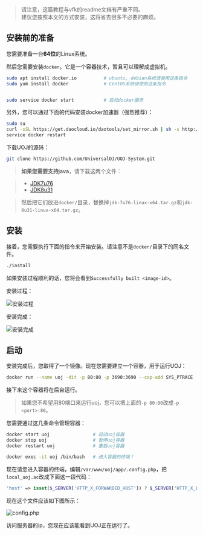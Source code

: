> 请注意，这篇教程与vfk的readme文档有严重不同。  
> 建议您按照本文的方式安装，这将省去很多不必要的麻烦。


## 安装前的准备

您需要准备一台**64位**的Linux系统。

然后您需要安装`docker`。它是一个容器技术，暂且可以理解成虚拟机。
```bash
sudo apt install docker.io          # ubuntu, debian系统请使用这条指令
sudo yum install docker				# CentOS系统请使用这条指令


sudo service docker start 			# 启动docker服务
```

另外，您可以通过下面的代码安装docker加速器（强烈推荐）：
```bash
sudo su
curl -sSL https://get.daocloud.io/daotools/set_mirror.sh | sh -s http://3a834d99.m.daocloud.io
service docker restart
```

下载UOJ的源码：  

```bash
git clone https://github.com/UniversalOJ/UOJ-System.git
```

> **如果您需要支持java**，请下载这两个文件：  

> - [JDK7u76](http://www.oracle.com/technetwork/java/javase/downloads/java-archive-downloads-javase7-521261.html#jdk-7u76-oth-JPR)  
> - [JDK8u31](http://www.oracle.com/technetwork/java/javase/downloads/java-archive-javase8-2177648.html#jdk-8u31-oth-JPR)  

> 然后把它们放进`docker/`目录，替换掉`jdk-7u76-linux-x64.tar.gz`和`jdk-8u31-linux-x64.tar.gz`。


## 安装

接着，您需要执行下面的指令来开始安装。请注意不是`docker/`目录下的同名文件。
```bash
./install 
```

如果安装过程顺利的话，您将会看到`Successfully built <image-id>`。

安装过程：  

![安装过程](https://i2.buimg.com/519918/0cd7d21eefa3c0bd.png)

安装完成：  

![安装完成](https://i4.buimg.com/519918/2f19d46c1b742c0f.png)



## 启动
安装完成后，您取得了一个镜像。现在您需要建立一个容器，用于运行UOJ：
```bash
docker run --name uoj -dit -p 80:80 -p 3690:3690 --cap-add SYS_PTRACE  <image-id>
```
接下来这个容器将在后台运行。

> 如果您不希望用80端口来运行uoj，您可以把上面的`-p 80:80`改成`-p <port>:80`。

您需要通过这几条命令管理容器：
```bash
docker start uoj    			# 启动uoj容器
docker stop uoj					# 暂停uoj容器
docker restart uoj				# 重启uoj容器

docker exec -it uoj /bin/bash	# 进入容器的终端！
```

现在请您进入容器的终端，编辑`/var/www/uoj/app/.config.php`，把`local_uoj.ac`改成下面这一段代码：

```php
'host' => isset($_SERVER['HTTP_X_FORWARDED_HOST']) ? $_SERVER['HTTP_X_FORWARDED_HOST'] : (isset($_SERVER['HTTP_HOST']) ? $_SERVER['HTTP_HOST'] : ''),
```

现在这个文件应该如下图所示：

![config.php](https://i4.buimg.com/519918/956d841d7a8169a0.png)

访问服务器的ip，您现在应该能看到UOJ正在运行了。

